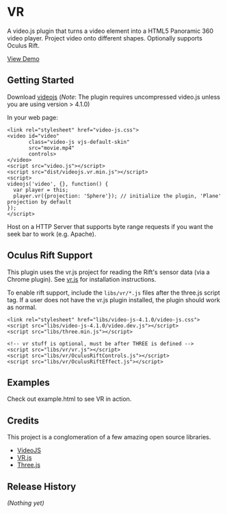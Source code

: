 # VR

A video.js plugin that turns a video element into a HTML5 Panoramic 360 video player. Project video onto different shapes. Optionally supports Oculus Rift.

[View Demo](http://www.ishallbereleased.com/projects/video/)

## Getting Started
Download [videojs](http://www.videojs.com/)
(*Note*: The plugin requires uncompressed video.js unless you are using version > 4.1.0)

In your web page:

    <link rel="stylesheet" href="video-js.css">
    <video id="video"
           class="video-js vjs-default-skin"
           src="movie.mp4"
           controls>
    </video>
    <script src="video.js"></script>
    <script src="dist/videojs.vr.min.js"></script>
    <script>
    videojs('video', {}, function() {
      var player = this;
      player.vr({projection: 'Sphere'}); // initialize the plugin, 'Plane' projection by default
    });
    </script>

Host on a HTTP Server that supports byte range requests if you want the seek bar to work (e.g. Apache).

## Oculus Rift Support
This plugin uses the vr.js project for reading the Rift's sensor data (via a Chrome plugin). See [vr.js](https://github.com/benvanik/vr.js) for installation instructions.

To enable rift support, include the `libs/vr/*.js` files after the three.js script tag. If a user does not have the vr.js plugin installed, the plugin should work as normal.

    <link rel="stylesheet" href="libs/video-js-4.1.0/video-js.css">
    <script src="libs/video-js-4.1.0/video.dev.js"></script>
    <script src="libs/three.min.js"></script>

    <!-- vr stuff is optional, must be after THREE is defined -->
    <script src="libs/vr/vr.js"></script>
    <script src="libs/vr/OculusRiftControls.js"></script>
    <script src="libs/vr/OculusRiftEffect.js"></script>

## Examples
Check out example.html to see VR in action.

## Credits ##

This project is a conglomeration of a few amazing open source libraries.

* [VideoJS](http://www.videojs.com)
* [VR.js](https://github.com/benvanik/vr.js)
* [Three.js](http://threejs.org)

## Release History
_(Nothing yet)_

